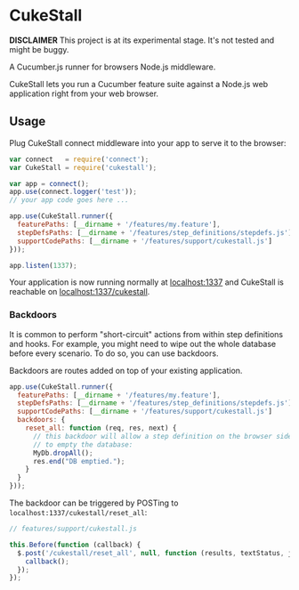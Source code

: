# CukeStall

**DISCLAIMER** This project is at its experimental stage. It's not tested and might be buggy.

A Cucumber.js runner for browsers Node.js middleware.

CukeStall lets you run a Cucumber feature suite against a Node.js web application right from your web browser.


## Usage

Plug CukeStall connect middleware into your app to serve it to the browser:

```javascript
var connect   = require('connect');
var CukeStall = require('cukestall');

var app = connect();
app.use(connect.logger('test'));
// your app code goes here ...

app.use(CukeStall.runner({
  featurePaths: [__dirname + '/features/my.feature'],
  stepDefsPaths: [__dirname + '/features/step_definitions/stepdefs.js'],
  supportCodePaths: [__dirname + '/features/support/cukestall.js']
}));

app.listen(1337);
```

Your application is now running normally at [localhost:1337](http://localhost:1337) and CukeStall is reachable on [localhost:1337/cukestall](http://localhost:1337/cukestall).

### Backdoors

It is common to perform "short-circuit" actions from within step definitions and hooks. For example, you might need to wipe out the whole database before every scenario. To do so, you can use backdoors.

Backdoors are routes added on top of your existing application.

```javascript
app.use(CukeStall.runner({
  featurePaths: [__dirname + '/features/my.feature'],
  stepDefsPaths: [__dirname + '/features/step_definitions/stepdefs.js'],
  supportCodePaths: [__dirname + '/features/support/cukestall.js']
  backdoors: {
    reset_all: function (req, res, next) {
      // this backdoor will allow a step definition on the browser side
      // to empty the database:
      MyDb.dropAll();
      res.end("DB emptied.");
    }
  }
}));
```

The backdoor can be triggered by POSTing to `localhost:1337/cukestall/reset_all`:

```javascript
// features/support/cukestall.js

this.Before(function (callback) {
  $.post('/cukestall/reset_all', null, function (results, textStatus, jqXHR) {
    callback();
  });
});
```
